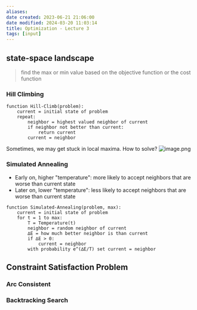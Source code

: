 ```yaml
---
aliases: 
date created: 2023-06-21 21:06:00
date modified: 2024-03-20 11:03:14
title: Optimization - Lecture 3
tags: [input]
---
```


## state-space landscape
> find the max or min value based on the objective function or the cost function

### Hill Climbing
```
function Hill-Climb(problem):
	current = initial state of problem
	repeat:
		neighbor = highest valued neighbor of current
		if neighbor not better than current:
			return current
		current = neighbor
```

Sometimes, we may get stuck in local maxima. How to solve?
![image.png](https://typora-tes.oss-cn-shanghai.aliyuncs.com/picgo/20230621221029.png)

### Simulated Annealing
- Early on, higher "temperature": more likely to accept neighbors that are worse than current state
- ﻿﻿Later on, lower "temperature": less likely to accept neighbors that are worse than current state

```
function Simulated-Annealing(problem, max):
	current = initial state of problem
	for t = 1 to max:
		T = Temperature(t)
		neighbor = random neighbor of current
		∆E = how much better neighbor is than current
		if ∆E > 0:
			current = neighbor
		with probability e^(∆E/T) set current = neighbor
```

## Constraint Satisfaction Problem
### Arc Consistent

### Backtracking Search